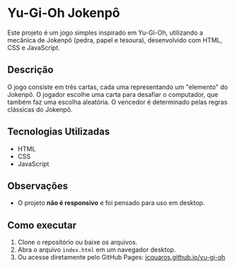 # Yu-Gi-Oh Jokenpô

Este projeto é um jogo simples inspirado em Yu-Gi-Oh, utilizando a mecânica de Jokenpô (pedra, papel e tesoura), desenvolvido com HTML, CSS e JavaScript.

## Descrição
O jogo consiste em três cartas, cada uma representando um "elemento" do Jokenpô. O jogador escolhe uma carta para desafiar o computador, que também faz uma escolha aleatória. O vencedor é determinado pelas regras clássicas do Jokenpô.

## Tecnologias Utilizadas
- HTML
- CSS
- JavaScript

## Observações
- O projeto **não é responsivo** e foi pensado para uso em desktop.

## Como executar
1. Clone o repositório ou baixe os arquivos.
2. Abra o arquivo `index.html` em um navegador desktop.
3. Ou acesse diretamente pelo GitHub Pages: [jcquaros.github.io/yu-gi-oh](https://jcquaros.github.io/yu-gi-oh)

